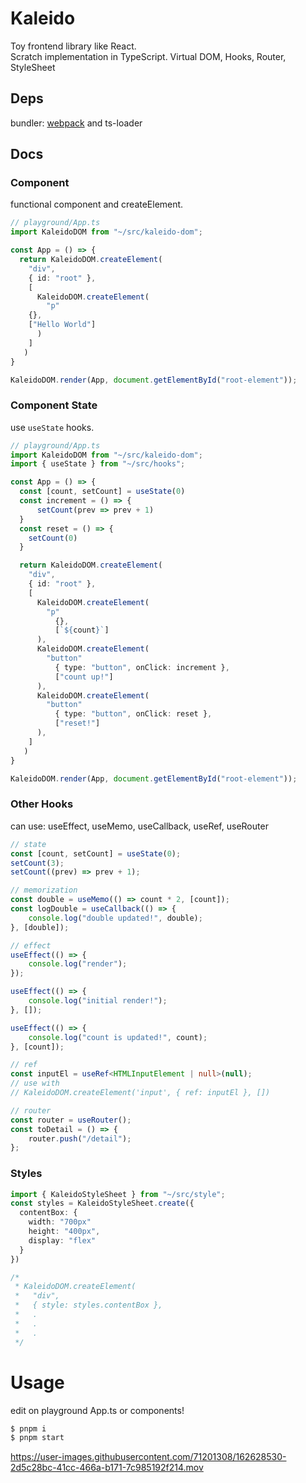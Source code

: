 # Kaleido

Toy frontend library like React.  
Scratch implementation in TypeScript. Virtual DOM, Hooks, Router, StyleSheet

## Deps

bundler: [webpack](https://webpack.js.org/) and ts-loader

## Docs

### Component

functional component and createElement.

```ts
// playground/App.ts
import KaleidoDOM from "~/src/kaleido-dom";

const App = () => {
  return KaleidoDOM.createElement(
    "div",
    { id: "root" },
    [
      KaleidoDOM.createElement(
        "p"
	{},
	["Hello World"]
      )
    ]
   )
}

KaleidoDOM.render(App, document.getElementById("root-element"));
```

### Component State

use `useState` hooks.

```ts
// playground/App.ts
import KaleidoDOM from "~/src/kaleido-dom";
import { useState } from "~/src/hooks";

const App = () => {
  const [count, setCount] = useState(0)
  const increment = () => {
      setCount(prev => prev + 1)
  }
  const reset = () => {
    setCount(0)
  }

  return KaleidoDOM.createElement(
    "div",
    { id: "root" },
    [
      KaleidoDOM.createElement(
        "p"
	      {},
	      [`${count}`]
      ),
      KaleidoDOM.createElement(
        "button"
	      { type: "button", onClick: increment },
	      ["count up!"]
      ),
      KaleidoDOM.createElement(
        "button"
	      { type: "button", onClick: reset },
	      ["reset!"]
      ),
    ]
   )
}

KaleidoDOM.render(App, document.getElementById("root-element"));
```

### Other Hooks

can use: useEffect, useMemo, useCallback, useRef, useRouter

```ts
// state
const [count, setCount] = useState(0);
setCount(3);
setCount((prev) => prev + 1);

// memorization
const double = useMemo(() => count * 2, [count]);
const logDouble = useCallback(() => {
	console.log("double updated!", double);
}, [double]);

// effect
useEffect(() => {
	console.log("render");
});

useEffect(() => {
	console.log("initial render!");
}, []);

useEffect(() => {
	console.log("count is updated!", count);
}, [count]);

// ref
const inputEl = useRef<HTMLInputElement | null>(null);
// use with
// KaleidoDOM.createElement('input', { ref: inputEl }, [])

// router
const router = useRouter();
const toDetail = () => {
	router.push("/detail");
};
```

### Styles

```ts
import { KaleidoStyleSheet } from "~/src/style";
const styles = KaleidoStyleSheet.create({
  contentBox: {
    width: "700px"
    height: "400px",
    display: "flex"
  }
})

/*
 * KaleidoDOM.createElement(
 *   "div",
 *   { style: styles.contentBox },
 *   .
 *   .
 *   .
 */
```

# Usage

edit on playground App.ts or components!

```sh
$ pnpm i
$ pnpm start
```

https://user-images.githubusercontent.com/71201308/162628530-2d5c28bc-41cc-466a-b171-7c985192f214.mov
